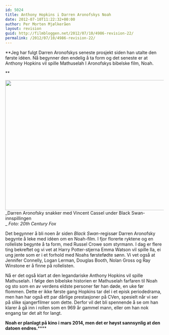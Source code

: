 ```yaml
---
id: 5024
title: Anthony Hopkins i Darren Aronofskys Noah
date: 2012-07-10T11:22:32+00:00
author: Per Morten Mjølkeråen
layout: revision
guid: http://filmbloggen.net/2012/07/10/4986-revision-22/
permalink: /2012/07/10/4986-revision-22/
---
```

**Jeg har fulgt Darren Aronofskys seneste prosjekt siden han utalte den første idéen. <!--more-->Nå begynner den endelig å ta form og det seneste er at Anthony Hopkins vil spille Mathuselah I Aronofskys bibelske film, Noah. 

<!--more-->**

<a href="http://filmbloggen.net/2012/07/10/anthony-hopkins-i-darren-aronofskys-noah/img_7757-cr2/" rel="attachment wp-att-4987"><img class="alignnone size-large wp-image-4987" src="http://filmbloggen.net/wp-content/uploads//2012/07/41-620x412.jpg" alt="" width="620" height="412" /></a>  
_Darren Aronofsky snakker med Vincent Cassel under Black Swan-innspillingen  
_ _Foto: 20th Century Fox_

Det begynner å bli noen år siden _Black Swan_-regissør Darren Aronofsky begynte å leke med idéen om en Noah-film. I fjor florerte ryktene og en rolleliste begynte å ta form, med Russel Crowe som styrmann. I dag er flere ting bekreftet og vi vet at Harry Potter-stjerna Emma Watson vil spille Ila, ei ung jente som er i et forhold med Noahs førstefødte sønn. Vi vet også at Jennifer Connelly, Logan Lerman, Douglas Booth, Nolan Gross og Ray Winstone er å finne på rollelisten.

Nå er det også klart at den legandariske Anthony Hopkins vil spille Mathuselah. I følge den bibelske historien er Mathuselah farfaren til Noah og sto som en av verdens eldste personer før han døde, en uke før flommen. Dette er ikke første gang Hopkins tar del i et episk periodedrama, men han har også ett par dårlige prestasjoner på CVen, spesielt når vi ser på slike sjangerfilmer som dette. Derfor vil det bli spennende å se om han klarer å gå inn i rollen som en 969 år gammel mann, eller om han nok engang tar det alt for langt.

**Noah er planlagt på kino i mars 2014, men det er høyst sannsynlig at den datoen endres.******